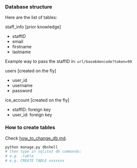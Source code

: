 ### Database structure
Here are the list of tables:

staff_info [prior knowledge]
- staffID
- email
- firstname
- lastname

Example way to pass the staffID in: `url/base64encode?token=99`

users [created on the fly]
- user_id
- username
- password

ice_account [created on the fly]
- staffID: foreign key
- user_id: foreign key

### How to create tables 
Check [how_to_change_db.md](how_to_change_db.md).

```bash
python manage.py dbshell
# then type in sqlite3 db commands: 
# e.g. .table
# e.g. CREATE TABLE xxxxxxx
```

